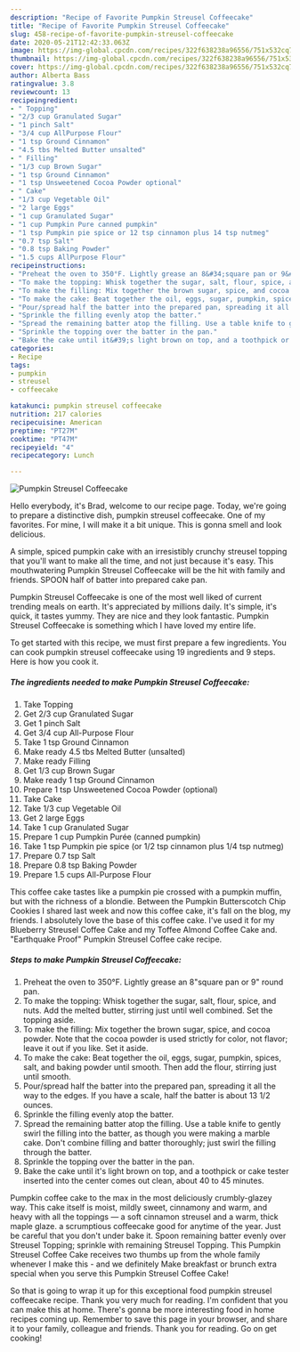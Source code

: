 ```yaml
---
description: "Recipe of Favorite Pumpkin Streusel Coffeecake"
title: "Recipe of Favorite Pumpkin Streusel Coffeecake"
slug: 458-recipe-of-favorite-pumpkin-streusel-coffeecake
date: 2020-05-21T12:42:33.063Z
image: https://img-global.cpcdn.com/recipes/322f638238a96556/751x532cq70/pumpkin-streusel-coffeecake-recipe-main-photo.jpg
thumbnail: https://img-global.cpcdn.com/recipes/322f638238a96556/751x532cq70/pumpkin-streusel-coffeecake-recipe-main-photo.jpg
cover: https://img-global.cpcdn.com/recipes/322f638238a96556/751x532cq70/pumpkin-streusel-coffeecake-recipe-main-photo.jpg
author: Alberta Bass
ratingvalue: 3.8
reviewcount: 13
recipeingredient:
- " Topping"
- "2/3 cup Granulated Sugar"
- "1 pinch Salt"
- "3/4 cup AllPurpose Flour"
- "1 tsp Ground Cinnamon"
- "4.5 tbs Melted Butter unsalted"
- " Filling"
- "1/3 cup Brown Sugar"
- "1 tsp Ground Cinnamon"
- "1 tsp Unsweetened Cocoa Powder optional"
- " Cake"
- "1/3 cup Vegetable Oil"
- "2 large Eggs"
- "1 cup Granulated Sugar"
- "1 cup Pumpkin Pure canned pumpkin"
- "1 tsp Pumpkin pie spice or 12 tsp cinnamon plus 14 tsp nutmeg"
- "0.7 tsp Salt"
- "0.8 tsp Baking Powder"
- "1.5 cups AllPurpose Flour"
recipeinstructions:
- "Preheat the oven to 350°F. Lightly grease an 8&#34;square pan or 9&#34; round pan."
- "To make the topping: Whisk together the sugar, salt, flour, spice, and nuts. Add the melted butter, stirring just until well combined. Set the topping aside."
- "To make the filling: Mix together the brown sugar, spice, and cocoa powder. Note that the cocoa powder is used strictly for color, not flavor; leave it out if you like. Set it aside."
- "To make the cake: Beat together the oil, eggs, sugar, pumpkin, spices, salt, and baking powder until smooth. Then add the flour, stirring just until smooth."
- "Pour/spread half the batter into the prepared pan, spreading it all the way to the edges. If you have a scale, half the batter is about 13 1/2 ounces."
- "Sprinkle the filling evenly atop the batter."
- "Spread the remaining batter atop the filling. Use a table knife to gently swirl the filling into the batter, as though you were making a marble cake. Don&#39;t combine filling and batter thoroughly; just swirl the filling through the batter."
- "Sprinkle the topping over the batter in the pan."
- "Bake the cake until it&#39;s light brown on top, and a toothpick or cake tester inserted into the center comes out clean, about 40 to 45 minutes."
categories:
- Recipe
tags:
- pumpkin
- streusel
- coffeecake

katakunci: pumpkin streusel coffeecake 
nutrition: 217 calories
recipecuisine: American
preptime: "PT27M"
cooktime: "PT47M"
recipeyield: "4"
recipecategory: Lunch

---
```



![Pumpkin Streusel Coffeecake](https://img-global.cpcdn.com/recipes/322f638238a96556/751x532cq70/pumpkin-streusel-coffeecake-recipe-main-photo.jpg)

Hello everybody, it's Brad, welcome to our recipe page. Today, we're going to prepare a distinctive dish, pumpkin streusel coffeecake. One of my favorites. For mine, I will make it a bit unique. This is gonna smell and look delicious.

A simple, spiced pumpkin cake with an irresistibly crunchy streusel topping that you&#39;ll want to make all the time, and not just because it&#39;s easy. This mouthwatering Pumpkin Streusel Coffeecake will be the hit with family and friends. SPOON half of batter into prepared cake pan.

Pumpkin Streusel Coffeecake is one of the most well liked of current trending meals on earth. It's appreciated by millions daily. It's simple, it's quick, it tastes yummy. They are nice and they look fantastic. Pumpkin Streusel Coffeecake is something which I have loved my entire life.


To get started with this recipe, we must first prepare a few ingredients. You can cook pumpkin streusel coffeecake using 19 ingredients and 9 steps. Here is how you cook it.

<!--inarticleads1-->

##### The ingredients needed to make Pumpkin Streusel Coffeecake:

1. Take  Topping
1. Get 2/3 cup Granulated Sugar
1. Get 1 pinch Salt
1. Get 3/4 cup All-Purpose Flour
1. Take 1 tsp Ground Cinnamon
1. Make ready 4.5 tbs Melted Butter (unsalted)
1. Make ready  Filling
1. Get 1/3 cup Brown Sugar
1. Make ready 1 tsp Ground Cinnamon
1. Prepare 1 tsp Unsweetened Cocoa Powder (optional)
1. Take  Cake
1. Take 1/3 cup Vegetable Oil
1. Get 2 large Eggs
1. Take 1 cup Granulated Sugar
1. Prepare 1 cup Pumpkin Purée (canned pumpkin)
1. Take 1 tsp Pumpkin pie spice (or 1/2 tsp cinnamon plus 1/4 tsp nutmeg)
1. Prepare 0.7 tsp Salt
1. Prepare 0.8 tsp Baking Powder
1. Prepare 1.5 cups All-Purpose Flour


This coffee cake tastes like a pumpkin pie crossed with a pumpkin muffin, but with the richness of a blondie. Between the Pumpkin Butterscotch Chip Cookies I shared last week and now this coffee cake, it&#39;s fall on the blog, my friends. I absolutely love the base of this coffee cake. I&#39;ve used it for my Blueberry Streusel Coffee Cake and my Toffee Almond Coffee Cake and. &#34;Earthquake Proof&#34; Pumpkin Streusel Coffee cake recipe. 

<!--inarticleads2-->

##### Steps to make Pumpkin Streusel Coffeecake:

1. Preheat the oven to 350°F. Lightly grease an 8&#34;square pan or 9&#34; round pan.
1. To make the topping: Whisk together the sugar, salt, flour, spice, and nuts. Add the melted butter, stirring just until well combined. Set the topping aside.
1. To make the filling: Mix together the brown sugar, spice, and cocoa powder. Note that the cocoa powder is used strictly for color, not flavor; leave it out if you like. Set it aside.
1. To make the cake: Beat together the oil, eggs, sugar, pumpkin, spices, salt, and baking powder until smooth. Then add the flour, stirring just until smooth.
1. Pour/spread half the batter into the prepared pan, spreading it all the way to the edges. If you have a scale, half the batter is about 13 1/2 ounces.
1. Sprinkle the filling evenly atop the batter.
1. Spread the remaining batter atop the filling. Use a table knife to gently swirl the filling into the batter, as though you were making a marble cake. Don&#39;t combine filling and batter thoroughly; just swirl the filling through the batter.
1. Sprinkle the topping over the batter in the pan.
1. Bake the cake until it&#39;s light brown on top, and a toothpick or cake tester inserted into the center comes out clean, about 40 to 45 minutes.


Pumpkin coffee cake to the max in the most deliciously crumbly-glazey way. This cake itself is moist, mildly sweet, cinnamony and warm, and heavy with all the toppings — a soft cinnamon streusel and a warm, thick maple glaze. a scrumptious coffeecake good for anytime of the year. Just be careful that you don&#39;t under bake it. Spoon remaining batter evenly over Streusel Topping; sprinkle with remaining Streusel Topping. This Pumpkin Streusel Coffee Cake receives two thumbs up from the whole family whenever I make this - and we definitely Make breakfast or brunch extra special when you serve this Pumpkin Streusel Coffee Cake! 

So that is going to wrap it up for this exceptional food pumpkin streusel coffeecake recipe. Thank you very much for reading. I'm confident that you can make this at home. There's gonna be more interesting food in home recipes coming up. Remember to save this page in your browser, and share it to your family, colleague and friends. Thank you for reading. Go on get cooking!
